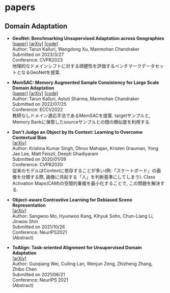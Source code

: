 # papers
## Domain Adaptation
- **GeoNet: Benchmarking Unsupervised Adaptation across Geographies**  
[[paper]](https://tarun005.github.io/files/papers/GeoNet.pdf)
[[arXiv]](https://arxiv.org/abs/2303.15443)
[[code]](https://github.com/ViLab-UCSD/GeoNet)  
Author: Tarun Kalluri, Wangdong Xu, Manmohan Chandraker  
Submitted on 2023/3/27  
Conference: CVPR2023  
地理的なドメインシフトに対する頑健性を評価するベンチマークデータセットとなるGeoNetを提案.  

- **MemSAC: Memory Augmented Sample Consistency for Large Scale Domain Adaptation**  
[[paper]](https://tarun005.github.io/files/papers/MemSAC_ECCV22.pdf)
[[arXiv]](https://arxiv.org/abs/2207.12389)
[[code]](https://github.com/ViLab-UCSD/MemSAC_ECCV2022)  
Author: Tarun Kalluri, Astuti Sharma, Manmohan Chandraker  
Submitted on 2022/07/25  
Conference: ECCV2022  
教師なしドメイン適応手法であるMemSACを提案. targetサンプルと, Memory Bankに保管したsourceサンプルとの間の類似度を利用する.

- **Don't Judge an Object by Its Context: Learning to Overcome Contextual Bias**  
[[arXiv]](https://arxiv.org/abs/2001.03152)  
Author: Krishna Kumar Singh, Dhruv Mahajan, Kristen Grauman, Yong Jae Lee, Matt Feiszli, Deepti Ghadiyaram  
Submitted on 2020/01/09  
Conference: CVPR2020  
従来のモデルはContextに依存することが多い(例:「スケートボード」の画像を分類する際, 画像に共起する「人」を判断基準にしてしまう). Class Activation Maps(CAM)の空間的重複を最小化することで, この問題を解決する.

- **Object-aware Contrastive Learning for Debiased Scene Representation**  
[[arXiv]](https://arxiv.org/abs/2108.00049)  
Author: Sangwoo Mo, Hyunwoo Kang, Kihyuk Sohn, Chun-Liang Li, Jinwoo Shin  
Submitted on 2021/10/26  
Conference: NeurIPS2021  
(Abstract)

- **ToAlign: Task-oriented Alignment for Unsupervised Domain Adaptation**  
[[arXiv]](https://arxiv.org/abs/2106.10812)  
Author: Guoqiang Wei, Cuiling Lan, Wenjun Zeng, Zhizheng Zhang, Zhibo Chen  
Submitted on 2021/06/21  
Conference: NeurIPS 2021  
(Abstract)  
